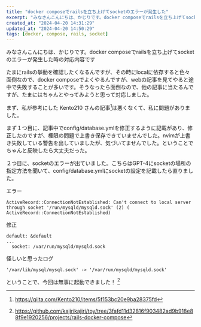 ```yaml
---
title: "docker composeでrailsを立ち上げてsocketのエラーが発生した"
excerpt: "みなさんこんにちは、かじりです。docker composeでrailsを立ち上げてsocketのエラーが発生した時の対応内容です"
created_at: "2024-04-20 14:31:29"
updated_at: "2024-04-20 14:50:29"
tags: [docker, compose, rails, socket]
---
```


みなさんこんにちは、かじりです。docker composeでrailsを立ち上げてsocketのエラーが発生した時の対応内容です

たまにrailsの挙動を確認したくなるんですが、その時にlocalに依存すると色々面倒なので、docker composeでよくやるんですが、webの記事を見てやると途中で失敗することが多いです。そうなったら面倒なので、他の記事に当たるんですが、たまにはちゃんとやってみようと思って対応しました。

まず、私が参考にした Kento210 さんの記事[^qiita]は悪くなくて、私に問題がありました。

まず１つ目に、記事中でconfig/database.ymlを修正するように記載があり、修正したのですが、権限の問題で上書き保存できていませんでした。nvimが上書き失敗している警告を出していましたが、気づいてませんでした。ということでちゃんと反映したら大丈夫だった。

２つ目に、socketのエラーが出ていました。こちらはGPT-4にsocketの場所の指定方法を聞いて、config/database.ymlにsocketの設定を記載したら直りました。

エラー

```
ActiveRecord::ConnectionNotEstablished: Can't connect to local server through socket '/run/mysqld/mysqld.sock' (2) (
ActiveRecord::ConnectionNotEstablished)
```

修正

```
default: &default
...
  socket: /var/run/mysqld/mysqld.sock
```

怪しいと思ったログ

```
'/var/lib/mysql/mysql.sock' -> '/var/run/mysqld/mysqld.sock'
```

ということで、今回は無事に起動できました！ [^repository]

[^qiita]: https://qiita.com/Kento210/items/5f153bc20e9ba28375fd

[^repository]: https://github.com/kajirikajiri/toy/tree/3fafd11d32816f903482ad9b918e88f9e1920256/projects/rails-docker-compose
